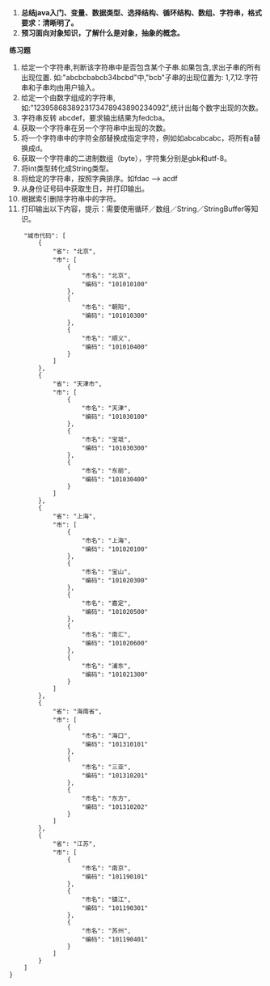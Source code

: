 1. **总结java入门、变量、数据类型、选择结构、循环结构、数组、字符串，格式要求：清晰明了。**
2. **预习面向对象知识，了解什么是对象，抽象的概念。**


**练习题**
1. 给定一个字符串,判断该字符串中是否包含某个子串.如果包含,求出子串的所有出现位置. 如:"abcbcbabcb34bcbd"中,"bcb"子串的出现位置为: 1,7,12.字符串和子串均由用户输入。
2. 给定一个由数字组成的字符串,如:"1239586838923173478943890234092",统计出每个数字出现的次数。
3. 字符串反转 abcdef，要求输出结果为fedcba。
4. 获取一个字符串在另一个字符串中出现的次数。
5. 将一个字符串中的字符全部替换成指定字符，例如如abcabcabc，将所有a替换成d。
6. 获取一个字符串的二进制数组（byte），字符集分别是gbk和utf-8。
7. 将int类型转化成String类型。
8. 将给定的字符串，按照字典排序。如fdac --> acdf
9. 从身份证号码中获取生日，并打印输出。
10. 根据索引删除字符串中的字符。
11. 打印输出以下内容，提示：需要使用循环／数组／String／StringBuffer等知识。

```{  
    "城市代码": [  
        {  
            "省": "北京",  
            "市": [  
                {  
                    "市名": "北京",  
                    "编码": "101010100"  
                },  
                {  
                    "市名": "朝阳",  
                    "编码": "101010300"  
                },  
                {  
                    "市名": "顺义",  
                    "编码": "101010400"  
                }
            ]  
        },  
        {  
            "省": "天津市",  
            "市": [  
                {  
                    "市名": "天津",  
                    "编码": "101030100"  
                },  
                {  
                    "市名": "宝坻",  
                    "编码": "101030300"  
                },  
                {  
                    "市名": "东丽",  
                    "编码": "101030400"  
                }
            ]  
        },  
        {  
            "省": "上海",  
            "市": [  
                {  
                    "市名": "上海",  
                    "编码": "101020100"  
                },  
                {  
                    "市名": "宝山",  
                    "编码": "101020300"  
                },  
                {  
                    "市名": "嘉定",  
                    "编码": "101020500"  
                },  
                {  
                    "市名": "南汇",  
                    "编码": "101020600"  
                },  
                {  
                    "市名": "浦东",  
                    "编码": "101021300"  
                }
            ]  
        },  
        {  
            "省": "海南省",  
            "市": [  
                {  
                    "市名": "海口",  
                    "编码": "101310101"  
                },  
                {  
                    "市名": "三亚",  
                    "编码": "101310201"  
                },  
                {  
                    "市名": "东方",  
                    "编码": "101310202"  
                } 
            ]  
        },  
        {  
            "省": "江苏",  
            "市": [  
                {  
                    "市名": "南京",  
                    "编码": "101190101"  
                },  
                {  
                    "市名": "镇江",  
                    "编码": "101190301"  
                },  
                {  
                    "市名": "苏州",  
                    "编码": "101190401"  
                }
            ]  
        } 
    ]  
}  
```


